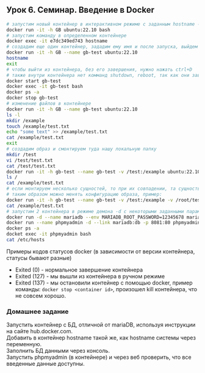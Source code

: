 ## Урок 6. Семинар. Введение в Docker
```bash
# запустим новый контейнер в интерактивном режиме с заданным hostname -h
docker run -it -h GB ubuntu:22.10 bash
# запустим команду в определенном контейнере
docker exec -it e7dc349ed743 hostname
# создадим еще один контейнер, зададим ему имя и после запуска, выйдем из него
docker run -it -h GB --name gb-test ubuntu:22.10
hostname
exit
# чтобы выйти из контейнера, без его завершения, нужно нажать ctrl+D
# также внутри контейнера нет комманд shutdown, reboot, так как они завершаются иначе
docker start gb-test
docker exec -it gb-test bash
docker ps -a
docker stop gb-test
# изменение файлов в контейнере
docker run -it -h GB --name gb-test ubuntu:22.10
ls -l
mkdir /example
touch /example/test.txt
echo "some text" >> /example/test.txt
cat /example/test.txt
exit
# создадим образ и смонтируем туда нашу локальную папку
mkdir /test
vi /test/test.txt
cat /test/test.txt
docker run -it -h gb-test --name gb-test -v /test:/example ubuntu:22.10
ls /
cat /example/test.txt
# если монтируем несколько сущностей, то при их совпадении, та сущность которая была создана позднее, перекроет ранее созданную.
# таким образом можно менять конфигурацию образа, пример:
docker run -it -h gb-test --name gb-test -v /test:/example -v /root/test.txt:/example/test.txt ubuntu:22.10
cat /example/test.txt
# запустим 2 контейнера в режиме демона -d с некоторыми заданными параметрами -env и установим связь между ними --link, сделаем проброс порта -p
docker run -d --name mariadb --env MARIADB_ROOT_PASSWORD=12345678 mariadb
docker run --name phpmyadmin -d --link mariadb:db -p 8081:80 phpmyadmin/phpmyadmin
docker ps -a
docket exec -it phpmyadmin bash
cat /etc/hosts
```
Примеры кодов статусов docker (в зависимости от версии контейнера, статусы бывают разные)
- Exited (0) - нормальное завершение контейнера
- Exited (127) - мы вышли из контейнера в ручном режиме
- Exited (137) - мы остановили контейнер с помощью docker, пример команды: `docker stop <container id>`, произошел kill контейнера, что не совсем хорошо.

### Домашнее задание
Запустить контейнер с БД, отличной от mariaDB, используя инструкции на сайте hub.docker.com.  
Добавить в контейнер hostname такой же, как hostname системы через переменную.  
Заполнить БД данными через консоль.  
Запустить phpmyadmin (в контейнере) и через веб проверить, что все введенные данные доступны.